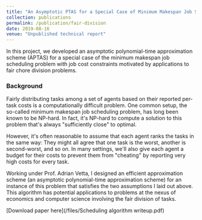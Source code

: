 ```yaml
---
title: "An Asymptotic PTAS for a Special Case of Minimum Makespan Job Scheduling"
collection: publications
permalink: /publication/fair-division
date: 2019-08-16
venue: "Unpublished technical report"
---
```

In this project, we developed an asymptotic polynomial-time approximation scheme (APTAS) for a special case of the minimum makespan job scheduling problem with job cost constraints motivated by applications to fair chore division problems.

### Background

Fairly distributing tasks among a set of agents based on their reported per-task costs is a computationally difficult problem. One common setup, the so-called minimum makespan job scheduling problem, has long been known to be NP-hard. In fact, it's NP-hard to compute a solution to this problem that's always "sufficiently close" to optimal.

However, it's often reasonable to assume that each agent ranks the tasks in the same way: They might all agree that one task is the worst, another is second-worst, and so on. In many settings, we'll also give each agent a budget for their costs to prevent them from "cheating" by reporting very high costs for every task.

Working under Prof. Adrian Vetta, I designed an efficient approximation scheme (an asymptotic polynomial-time approximation scheme) for an instance of this problem that satisfies the two assumptions I laid out above. This algorithm has potential applications to problems at the nexus of economics and computer science involving the fair division of tasks.

[Download paper here](/files/Scheduling algorithm writeup.pdf)
